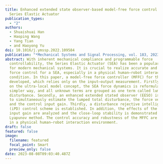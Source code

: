 ```yaml
---
title: Enhanced extended state observer-based model-free force control for a
  Series Elastic Actuator
publication_types:
  - "2"
authors:
  - Shuaishuai Han
  - Haoping Wang
  - Yang Tian
  - and Haoyong Yu
doi: 10.1016/j.ymssp.2022.109584
publication: "*Mechanical Systems and Signal Processing, vol. 183, 2023, Art no. 109584*"
abstract: With inherent mechanical compliance and programmable force
  controllability, the Series Elastic Actuator (SEA) has been a popular choice
  for modern mechanical systems. It is crucial to realize accurate and robust
  force control for a SEA, especially in a physical human–robot interaction
  condition. In this paper, a model-free force controller (MFFC) for the SEA is
  developed, which relies only on the input–output measurement. Firstly, based
  on the ultra-local model concept, the SEA force dynamics is reformulated in a
  simpler way, and all unknown terms are grouped as one term called lumped total
  disturbance. Secondly, an enhanced extended stated observer (EESO) is designed
  to simultaneously estimate the lumped total disturbance, the force velocity,
  and the control input gain. Thirdly, a disturbance rejective intelligent PD
  (iPD) control scheme is established. In addition, the effects of the control
  input gain are analyzed and the close-loop stability is demonstrated with
  Lyapunov method. The control accuracy and robustness of the MFFC are verified
  in a physical human–robot interaction environment.
draft: false
featured: false
image:
  filename: featured
  focal_point: Smart
  preview_only: false
date: 2023-08-08T09:03:40.487Z
---
```

